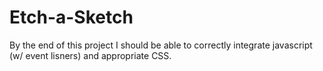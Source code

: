 # Etch-a-Sketch
By the end of this project I should be able to correctly integrate javascript (w/ event lisners) and appropriate CSS.
